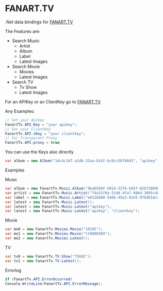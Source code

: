 FANART.TV
==========

.Net data bindings for [FANART.TV](http://fanart.tv/)

The Features are:
 * Search Music
	* Artist
	* Album
	* Label
	* Latest Images
 * Search Movie
	* Movies
	* Latest Images
 * Search TV
	* Tv Show
	* Latest Images

For an APIKey or an ClientKey go to [FANART.TV](http://fanart.tv/get-an-api-key/)

Any Examples:
```c#
// Set your Apikey
FanartTv.API.Key = "your apikey";
// Set your ClientKey
FanartTv.API.cKey = "your clientkey";
// For Transparent Proxy
FanartTv.API.proxy = true
```

You can use the Keys also directly
```c#
var album = new Album("1dc4c347-a1db-32aa-b14f-bc9cc507b843", "apikey", "clientkey");
```

Examples

Music
```c#
var album = new FanartTv.Music.Album("9ba659df-5814-32f6-b95f-02b738698e7c");
var artist = new FanartTv.Music.Artist("f4a31f0a-51dd-4fa7-986d-3095c40c5ed9");
var label = new FanartTv.Music.Label("e832b688-546b-45e3-83e5-9f8db5dcde1d");
var latest = new FanartTv.Music.Latest();
var latest = new FanartTv.Music.Latest("apikey");
var latest = new FanartTv.Music.Latest("apikey", "clientkey");
```

Movie
```c#
var mo0 = new FanartTv.Movies.Movie("10195");
var mo1 = new FanartTv.Movies.Movie("tt0800369");
var mo2 = new FanartTv.Movies.Latest();
```

TV
```c#
var tv0 = new FanartTv.TV.Show("75682");
var tv1 = new FanartTv.TV.Latest();
```

Errorlog
```c#
if (FanartTv.API.ErrorOccurred)
Console.WriteLine(FanartTv.API.ErrorMessage);
```
